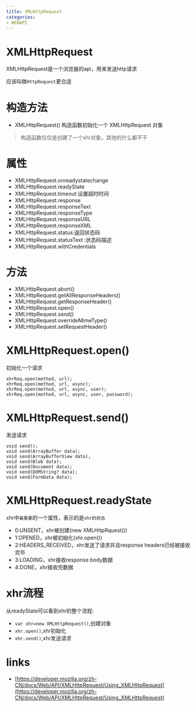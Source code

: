 ```yaml
---
title: XMLHttpRequest
categories: 
- WEBAPI
---
```


# XMLHttpRequest
XMLHttpRequest是一个浏览器的api，用来发送http请求

应该叫做`HttpRequest`更合适

# 构造方法

- XMLHttpRequest()
构造函数初始化一个 XMLHttpRequest 对象

> 构造函数仅仅是创建了一个xhr对象，其他的什么都不干

# 属性
- XMLHttpRequest.onreadystatechange
- XMLHttpRequest.readyState
- XMLHttpRequest.timeout:设置超时时间
- XMLHttpRequest.response 
- XMLHttpRequest.responseText
- XMLHttpRequest.responseType
- XMLHttpRequest.responseURL
- XMLHttpRequest.responseXML
- XMLHttpRequest.status:返回状态码
- XMLHttpRequest.statusText :状态码描述
- XMLHttpRequest.withCredentials

# 方法
- XMLHttpRequest.abort()
- XMLHttpRequest.getAllResponseHeaders()
- XMLHttpRequest.getResponseHeader()
- XMLHttpRequest.open()
- XMLHttpRequest.send()
- XMLHttpRequest.overrideMimeType()
- XMLHttpRequest.setRequestHeader()




# XMLHttpRequest.open()

初始化一个请求

```
xhrReq.open(method, url);
xhrReq.open(method, url, async);
xhrReq.open(method, url, async, user);
xhrReq.open(method, url, async, user, password);
```

# XMLHttpRequest.send()

发送请求

```
void send();
void send(ArrayBuffer data);
void send(ArrayBufferView data);
void send(Blob data);
void send(Document data);
void send(DOMString? data);
void send(FormData data);
```

# XMLHttpRequest.readyState

xhr中`最重要`的一个属性，表示的是`xhr的状态`

- 0:UNSENT，xhr被创建(new XMLHttpRquest())
- 1:OPENED，xhr被初始化(xhr.open())
- 2:HEADERS_RECEIVED，xhr发送了请求并且response headers已经被接收完毕
- 3:LOADING，xhr接收response body数据
- 4:DONE，xhr接收完数据

# xhr流程

从readyState可以看到xhr的整个流程:

- `var xhr=new XMLHttpRequest()`,创建对象
- `xhr.open()`,xhr初始化
- `xhr.send()`,xhr发送请求




# links

- [https://developer.mozilla.org/zh-CN/docs/Web/API/XMLHttpRequest/Using_XMLHttpRequest](https://developer.mozilla.org/zh-CN/docs/Web/API/XMLHttpRequest/Using_XMLHttpRequest)
